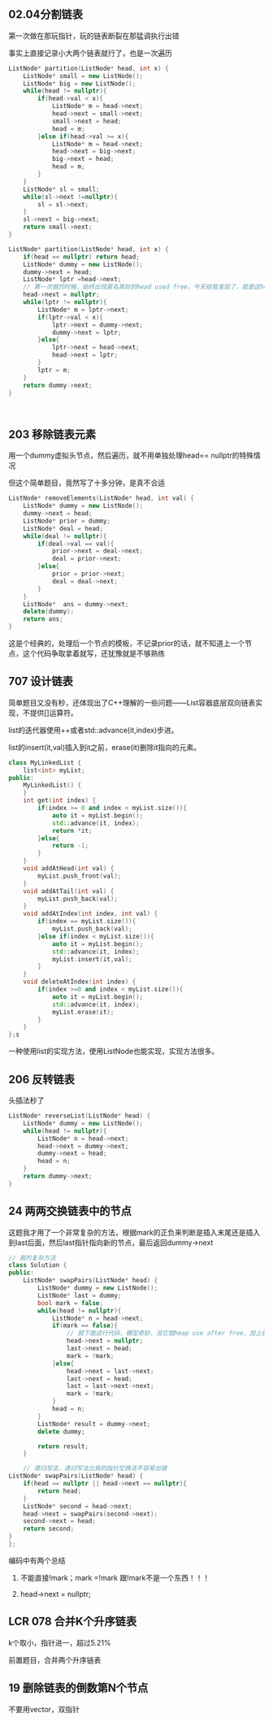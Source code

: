 ## 02.04分割链表

第一次做在那玩指针，玩的链表断裂在那猛调执行出错

事实上直接记录小大两个链表就行了，也是一次遍历

```cpp
ListNode* partition(ListNode* head, int x) {
    ListNode* small = new ListNode();
    ListNode* big = new ListNode();
    while(head != nullptr){
        if(head->val < x){
            ListNode* m = head->next;
            head->next = small->next;
            small->next = head;
            head = m;
        }else if(head->val >= x){
            ListNode* m = head->next;
            head->next = big->next;
            big->next = head;
            head = m;
        }
    }
    ListNode* sl = small;
    while(sl->next !=nullptr){
        sl = sl->next;
    }
    sl->next = big->next;
    return small->next;
}

ListNode* partition(ListNode* head, int x) {
    if(head == nullptr) return head;
    ListNode* dummy = new ListNode();
    dummy->next = head;
    ListNode* lptr =head->next;
    // 第一次做的时候，始终出现莫名其妙的head used free，今天给我发现了，就是这head->next没有置nullptr
    head->next = nullptr;
    while(lptr != nullptr){
        ListNode* m = lptr->next;
        if(lptr->val < x){
            lptr->next = dummy->next;
            dummy->next = lptr;
        }else{
            lptr->next = head->next;
            head->next = lptr;
        }
        lptr = m;
    }
    return dummy->next;
}




```


## 203 移除链表元素

用一个dummy虚拟头节点，然后遍历，就不用单独处理head== nullptr的特殊情况

但这个简单题目，竟然写了十多分钟，是真不合适

```CPP
ListNode* removeElements(ListNode* head, int val) {
    ListNode* dummy = new ListNode();
    dummy->next = head;
    ListNode* prior = dummy;
    ListNode* deal = head;
    while(deal != nullptr){
        if(deal->val == val){
            prior->next = deal->next;
            deal = prior->next;
        }else{
            prior = prior->next;
            deal = deal->next;
        }
    }
    ListNode*  ans = dummy->next;
    delete(dummy);
    return ans;
}
```
这是个经典的，处理后一个节点的模板，不记录prior的话，就不知道上一个节点，这个代码争取拿着就写，还犹豫就是不够熟练


## 707 设计链表

简单题目又没有秒，还体现出了C++理解的一些问题——List容器底层双向链表实现，不提供[]运算符。

list的迭代器使用++或者std::advance(it,index)步进。

list的insert(it,val)插入到it之前，erase(it)删除it指向的元素。

```CPP
class MyLinkedList {
    list<int> myList;
public:
    MyLinkedList() {  
    }
    int get(int index) {
        if(index >= 0 and index < myList.size()){
            auto it = myList.begin();
            std::advance(it, index);
            return *it;
        }else{
            return -1;
        }
    }
    void addAtHead(int val) {
        myList.push_front(val);
    }
    void addAtTail(int val) {
        myList.push_back(val);
    }
    void addAtIndex(int index, int val) {
        if(index == myList.size()){
            myList.push_back(val);
        }else if(index < myList.size()){
            auto it = myList.begin();
            std::advance(it, index);
            myList.insert(it,val);
        }
    }
    void deleteAtIndex(int index) {
        if(index >=0 and index < myList.size()){
            auto it = myList.begin();
            std::advance(it, index);
            myList.erase(it);
        }
    }
};s
```
一种使用list的实现方法，使用ListNode也能实现，实现方法很多。

## 206 反转链表

头插法秒了

```CPP
ListNode* reverseList(ListNode* head) {
    ListNode* dummy = new ListNode();
    while(head != nullptr){
        ListNode* n = head->next;
        head->next = dummy->next;
        dummy->next = head;
        head = n;
    }
    return dummy->next;
}
```

## 24 两两交换链表中的节点

这题我才用了一个非常复杂的方法，根据mark的正负来判断是插入末尾还是插入到last后面，然后last指针指向新的节点，最后返回dummy->next

```CPP
// 我的复杂方法
class Solution {
public:
    ListNode* swapPairs(ListNode* head) {
        ListNode* dummy = new ListNode();
        ListNode* last = dummy;
        bool mark = false;
        while(head != nullptr){
            ListNode* n = head->next;
            if(mark == false){
                // 就下面这行代码，模型奇妙，没它就heap use after free，加上就通过，有空调试一下加深印象
                head->next = nullptr;
                last->next = head;
                mark = !mark;
            }else{
                head->next = last->next;
                last->next = head;
                last = last->next->next;
                mark = !mark;
            }
            head = n;
        }
        ListNode* result = dummy->next;
        delete dummy;

        return result;
    }

    // 递归写法，递归写法比我的指针交换法不容易出错
ListNode* swapPairs(ListNode* head) {
    if(head == nullptr || head->next == nullptr){
        return head;
    }
    ListNode* second = head->next;
    head->next = swapPairs(second->next);
    second->next = head;
    return second;
}
};
```
编码中有两个总结

1. 不能直接!mark；mark =!mark 跟!mark不是一个东西！！！

2. head->next = nullptr;

## LCR 078 合并K个升序链表

k个取小，指针进一，超过5.21%

前置题目，合并两个升序链表

## 19 删除链表的倒数第N个节点
不要用vector，双指针
```CPP

```



